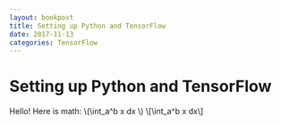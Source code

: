 ```yaml
---
layout: bookpost
title: Setting up Python and TensorFlow
date: 2017-11-13
categories: TensorFlow
---
```


# Setting up Python and TensorFlow
Hello! Here is math: 
\\(\int_a^b x dx \\)
\\[\int_a^b x dx\\]